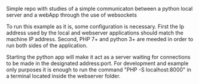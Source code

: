 Simple repo with studies of a simple communicaton between a python local server and a webApp through the use of websockets

To run this example as it is, some configuration is necessary. First the Ip address used by the local and webserver applications should match the machine IP address.
Second, PHP 7+ and python 3+ are meeded in order to run both sides of the application.

Starting the python app will make it act as a server waiting for connections to be made in the designated address:port. For development and example only purposes it
is enough to run the command "PHP -S localhost:8000" in a terminal located inside the webserver folder.
